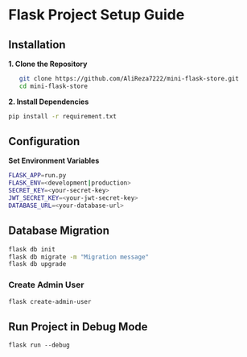 # Flask Project Setup Guide

## Installation

**1. Clone the Repository**  
```bash
   git clone https://github.com/AliReza7222/mini-flask-store.git
   cd mini-flask-store
```
**2. Install Dependencies**
```bash
pip install -r requirement.txt
```
## Configuration

**Set Environment Variables**
```bash
FLASK_APP=run.py
FLASK_ENV=<development|production>
SECRET_KEY=<your-secret-key>
JWT_SECRET_KEY=<your-jwt-secret-key>
DATABASE_URL=<your-database-url>
```

## Database Migration
```bash
flask db init
flask db migrate -m "Migration message"
flask db upgrade
```


### Create Admin User
```bash
flask create-admin-user
```

## Run Project in Debug Mode
```
flask run --debug
```
